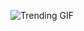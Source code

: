 
<!-- GIF_SECTION -->
![Trending GIF](https://media4.giphy.com/media/v1.Y2lkPThiYjIxNzcyYzc4a3owODMwbTN1YW8yOXRnaGQ2cTZnM3Y3Y2R2cm5wbzM3anY2OCZlcD12MV9naWZzX3NlYXJjaCZjdD1n/GtZbEjCA68cR37dXBy/giphy.gif)
<!-- END_GIF_SECTION -->
